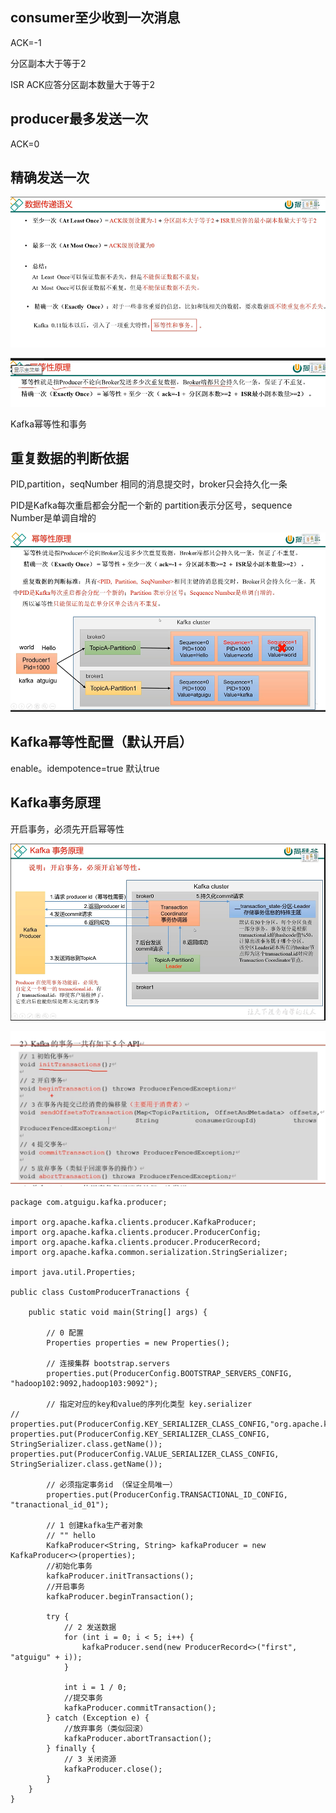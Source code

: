 consumer至少收到一次消息
---

ACK=-1

分区副本大于等于2

ISR ACK应答分区副本数量大于等于2

producer最多发送一次
---

ACK=0

精确发送一次
---

![img_32.png](img_32.png)

![img_33.png](img_33.png)

Kafka幂等性和事务

重复数据的判断依据
---

PID,partition，seqNumber 相同的消息提交时，broker只会持久化一条

PID是Kafka每次重启都会分配一个新的 partition表示分区号，sequence Number是单调自增的

![img_34.png](img_34.png)

Kafka幂等性配置（默认开启）
---

enable。idempotence=true 默认true

Kafka事务原理
---

开启事务，必须先开启幂等性

![img_35.png](img_35.png)


![img_36.png](img_36.png)


    package com.atguigu.kafka.producer;
    
    import org.apache.kafka.clients.producer.KafkaProducer;
    import org.apache.kafka.clients.producer.ProducerConfig;
    import org.apache.kafka.clients.producer.ProducerRecord;
    import org.apache.kafka.common.serialization.StringSerializer;
    
    import java.util.Properties;
    
    public class CustomProducerTranactions {
    
        public static void main(String[] args) {
    
            // 0 配置
            Properties properties = new Properties();
    
            // 连接集群 bootstrap.servers
            properties.put(ProducerConfig.BOOTSTRAP_SERVERS_CONFIG, "hadoop102:9092,hadoop103:9092");
    
            // 指定对应的key和value的序列化类型 key.serializer
    //        properties.put(ProducerConfig.KEY_SERIALIZER_CLASS_CONFIG,"org.apache.kafka.common.serialization.StringSerializer");
    properties.put(ProducerConfig.KEY_SERIALIZER_CLASS_CONFIG, StringSerializer.class.getName());
    properties.put(ProducerConfig.VALUE_SERIALIZER_CLASS_CONFIG, StringSerializer.class.getName());
    
            // 必须指定事务id （保证全局唯一）
            properties.put(ProducerConfig.TRANSACTIONAL_ID_CONFIG, "tranactional_id_01");
    
            // 1 创建kafka生产者对象
            // "" hello
            KafkaProducer<String, String> kafkaProducer = new KafkaProducer<>(properties);
            //初始化事务
            kafkaProducer.initTransactions();
            //开启事务
            kafkaProducer.beginTransaction();
    
            try {
                // 2 发送数据
                for (int i = 0; i < 5; i++) {
                    kafkaProducer.send(new ProducerRecord<>("first", "atguigu" + i));
                }
    
                int i = 1 / 0;
                //提交事务
                kafkaProducer.commitTransaction();
            } catch (Exception e) {
                //放弃事务（类似回滚）
                kafkaProducer.abortTransaction();
            } finally {
                // 3 关闭资源
                kafkaProducer.close();
            }
        }
    }
